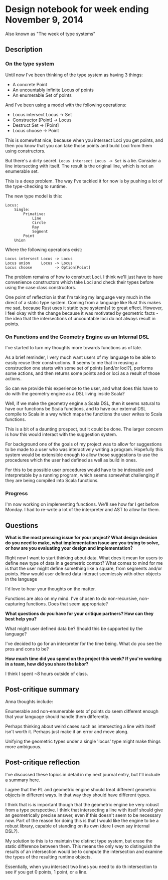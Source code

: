 # Design notebook for week ending November 9, 2014

Also known as "The week of type systems"

## Description

### On the type system

Until now I've been thinking of the type system as having 3 things:
   - A concrete Point
   - An uncountably infinite Locus of points
   - An enumerable Set of points

And I've been using a model with the following operations:
   - Locus intersect Locus -> Set
   - Constructor [Point] -> Locus
   - Destruct Set -> [Point]
   - Locus choose -> Point

This is somewhat nice, because when you intersect Loci you get points, and then
you know that you can take those points and build Loci from them using
constructors.

But there's a dirty secret. `Locus intersect Locus -> Set` is a lie. Consider a
line intersecting with itself. The result is the original line, which is not an
enumerable set.

This is a deep problem. The way I've tackled it for now is by pushing a lot of
the type-checking to runtime.

The new type model is this:

```
Locus:
    Single:
        Primative:
            Line
            Circle
            Ray
            Segment
        Point
    Union
```

Where the following operations exist:

```
Locus intersect Locus -> Locus
Locus union     Locus -> Locus
Locus choose          -> Option[Point]
```

The problem remains of how to construct Loci. I think we'll just have to have
convenience constructors which take Loci and check their types before using the
case class constructors.

One point of reflection is that I'm taking my language very much in the direct
of a static type system. Coming from a language like Rust this makes me sad,
because Rust uses it static type system[s] to great effect. However, I feel
okay with the change because it was motivated by geometric facts - the idea
that the intersections of uncountable loci do not always result in points.

### On Functions and the Geometry Engine as an Internal DSL

I've started to turn my thoughts more towards functions as of late.

As a brief reminder, I very much want users of my language to be able to easily
reuse their constructions. It seems to me that in reusing a construction one
starts with some set of points [and/or loci?], performs some actions, and then
returns some points and or loci as a result of those actions.

So can we provide this experience to the user, and what does this have to do
with the geometry engine as a DSL living inside Scala?

Well, if we make the geometry engine a Scala DSL, then it seems natural to have
our functions be Scala functions, and to have our external DSL compile to Scala
in a way which maps the functions the user writes to Scala functions.

This is a bit of a daunting prospect, but it could be done. The larger concern
is how this would interact with the suggestion system.

For background one of the goals of my project was to allow for suggestions to
be made to a user who was interactively writing a program. Hopefully this
system would be extensible enough to allow those suggestions to use the
procedures which the user had defined as well as build in ones.

For this to be possible user procedures would have to be indexable and
interpretable by a running program, which seems somewhat challenging if they
are being compiled into Scala functions.

### Progress

I'm now working on implementing functions. We'll see how far I get before
Monday. I had to re-write a lot of the interpreter and AST to allow for them.

## Questions

**What is the most pressing issue for your project? What design decision do
you need to make, what implementation issue are you trying to solve, or how
are you evaluating your design and implementation?**

Right now I want to start thinking about data. What does it mean for users to
define new type of data in a geometric context? What comes to mind for me is
that the user might define something like a square, from segments and/or
points. How would user defined data interact seemlessly with other objects in
the language

I'd love to hear your thoughts on the matter.

Functions are also on my mind. I've chosen to do non-recursive, non-capturing
functions. Does that seem appropriate?

**What questions do you have for your critique partners? How can they best help
you?**

What might user defined data be? Should this be supported by the language?

I've decided to go for an interpreter for the time being. What do you see the
pros and cons to be?

**How much time did you spend on the project this week? If you're working in a
team, how did you share the labor?**

I think I spent ~8 hours outside of class.

## Post-critique summary

Anna thoughts include:

Enumerable and non-enumerable sets of points do seem different enough that your
language should handle them differently.

Perhaps thinking about weird cases such as intersecting a line with itself
isn't worth it. Perhaps just make it an error and move along.

Unifying the geometric types under a single 'locus' type might make things more
ambiguous.

## Post-critique reflection

I've discussed these topics in detail in my next journal entry, but I'll
include a summary here.

I agree that the PL and geometric engine should treat different geometric
objects in different ways. In that way they should have different types.

I think that is is important though that the geometric engine be very robust
from a type perspective. I think that intersecting a line with itself should
give an geometrically precise answer, even if this doesn't seem to be necessary
now. Part of the reason for doing this is that I would like the engine to be a
robust library, capable of standing on its own (dare I even say internal DSL?).

My solution to this is to maintain the distinct type system, but erase the
static difference between them. This means the only way to distinguish the
results of an intersection would be to compute the intersection and examine the
types of the resulting runtime objects.

Essentially, when you intersect two lines you need to do th intersection to see
if you get 0 points, 1 point, or a line.
